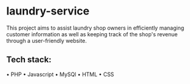# laundry-service
This project aims to assist laundry shop owners in efficiently managing customer information as well as keeping track of the shop's revenue through a user-friendly website.

## Tech stack:
• PHP
• Javascript
• MySQl
• HTML
• CSS

